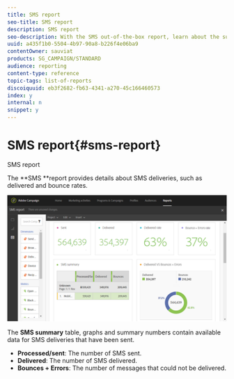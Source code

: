 ```yaml
---
title: SMS report
seo-title: SMS report
description: SMS report
seo-description: With the SMS out-of-the-box report, learn about the success of your SMS deliveries. 
uuid: a435f1b0-5504-4b97-90a8-b226f4e06ba9
contentOwner: sauviat
products: SG_CAMPAIGN/STANDARD
audience: reporting
content-type: reference
topic-tags: list-of-reports
discoiquuid: eb3f2682-fb63-4341-a270-45c166460573
index: y
internal: n
snippet: y
---
```


# SMS report{#sms-report}

SMS report

The **SMS **report provides details about SMS deliveries, such as delivered and bounce rates.

![](assets/dynamic_report_sms.png)

The **SMS summary** table, graphs and summary numbers contain available data for SMS deliveries that have been sent.

* **Processed/sent**: The number of SMS sent.
* **Delivered**: The number of SMS delivered.
* **Bounces + Errors**: The number of messages that could not be delivered.

